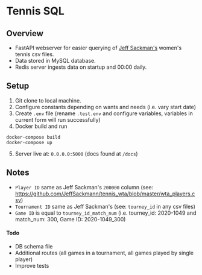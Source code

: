 # Tennis SQL 

## Overview

- FastAPI webserver for easier querying of [Jeff Sackman's](https://github.com/JeffSackmann/tennis_wta) women's tennis csv files.
- Data stored in MySQL database.
- Redis server ingests data on startup and 00:00 daily.  

## Setup

1. Git clone to local machine.
2. Configure constants depending on wants and needs (i.e. vary start date)
3. Create `.env` file (rename `.test.env` and configure variables, variables in current form will run successfully)
4. Docker build and run
```
docker-compose build
docker-compose up
```
5. Server live at: `0.0.0.0:5000` (docs found at `/docs`)


## Notes

- `Player ID` same as Jeff Sackman's `200000` column (see: https://github.com/JeffSackmann/tennis_wta/blob/master/wta_players.csv)
- `Tournament ID` same as Jeff Sackman's (see: `tourney_id` in any csv files)
- `Game ID` is equal to `tourney_id_match_num` (i.e. tourney_id: 2020-1049 and match_num: 300, Game ID: 2020-1049_300)

#### Todo
- DB schema file
- Additional routes (all games in a tournament, all games played by single player)
- Improve tests
